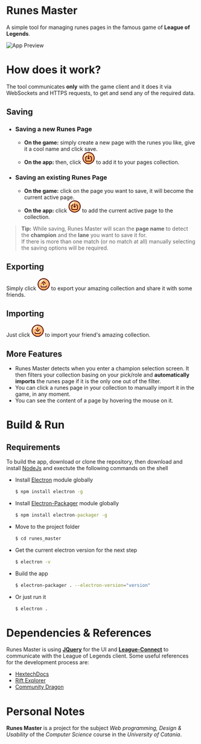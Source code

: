 # Runes Master
A simple tool for managing runes pages in the famous game of **League of Legends**.

![App Preview](preview.png)

# How does it work?

The tool communicates **only** with the game client and it does it via WebSockets and HTTPS requests, to get and send any of the required data.

## Saving
- ### Saving a new Runes Page
  - **On the game:** simply create a new page with the runes you like, give it a cool name and click save.
  - **On the app:** then, click ![Save Preview](previews/save.png) to add it to your pages collection.
- ### Saving an existing Runes Page
  - **On the game:** click on the page you want to save, it will become the current active page.
  - **On the app:** click ![Save Preview](previews/save.png) to add the current active page to the collection.

> **Tip:** While saving, Runes Master will scan the **page name** to detect the **champion** and the **lane** you want to save it for.  
> If there is more than one match (or no match at all) manually selecting the saving options will be required.

## Exporting
Simply click ![Export Preview](previews/export.png) to export your amazing collection and share it with some friends.
## Importing
Just click ![Export Preview](previews/import.png) to import your friend's amazing collection.
## More Features
- Runes Master detects when you enter a champion selection screen. It then filters your collection basing on your pick/role and **automatically imports** the runes page if it is the only one out of the filter.
- You can click a runes page in your collection to manually import it in the game, in any moment.
- You can see the content of a page by hovering the mouse on it.
  
# Build & Run

## Requirements

To build the app, download or clone the repository, then download and install [NodeJs](https://nodejs.org/) and exectute the following commands on the shell
- Install [Electron](https://www.electronjs.org/) module globally
    ```cmd
    $ npm install electron -g
    ```
- Install [Electron-Packager](https://github.com/electron/electron-packager) module globally
    ```cmd
    $ npm install electron-packager -g
    ```
- Move to the project folder
    ```cmd
    $ cd runes_master
    ```
- Get the current electron version for the next step
    ```cmd
    $ electron -v
    ```
- Build the app
    ```sh
    $ electron-packager . --electron-version="version"
    ```
- Or just run it
    ```cmd
    $ electron .
    ```
# Dependencies & References
Runes Master is using **[JQuery](https://jquery.com/)** for the UI and **[League-Connect](https://github.com/supergrecko/league-connect)** to communicate with the League of Legends client. Some useful references for the development process are: 
- [HextechDocs](https://www.hextechdocs.dev/lol/riotapi/15.getting-started-with-the-riot-games-api)
- [Rift Explorer](https://github.com/Pupix/rift-explorer)
- [Community Dragon](http://raw.communitydragon.org/latest/plugins/rcp-be-lol-game-data/global/default/)

# Personal Notes
**Runes Master** is a project for the subject *Web programming, Design & Usability* of the *Computer Science* course in the *University of Catania*.